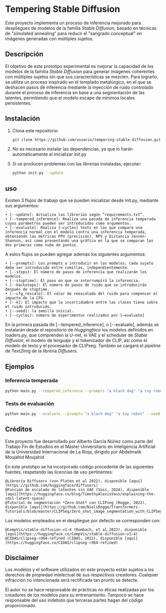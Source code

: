 # Tempering Stable Diffusion

Este proyecto implementa un proceso de inferencia mejorado para despliegues de modelos de la familia *Stable Diffusion*, basado en técnicas de "simulated annealing" para reducir el "sangrado conceptual" en imágenes generadas con múltiples sujetos.

## Descripción

El objetivo de este prototipo experimental es mejorar la capacidad de los modelos de la familia *Stable Diffusion* para generar imágenes coherentes con múltiples sujetos sin que sus características se mezclen. Para lograrlo, se utiliza un proceso inspirado en el templado metalúrgico, en el que se deshacen pasos de inferencia mediante la inyección de ruido controlado durante el proceso de inferencia en base a una segmentación de las latentes, permitiendo que el modelo escape de mínimos locales persistentes.

## Instalación

1. Clona este repositorio:
   ```bash
   git clone https://github.com/usuario/tempering-stable-diffusion.git
   ```

2. No es necesario instalar las dependencias, ya que lo harán automáticamente al inicializar init.py

3. Si se producen problemas con las librerías instaladas, ejecutar:
    ```bash
    python init.py --update
    ```
## uso

Existen 3 flujos de trabajo que se pueden inicializar desde init.py, mediante sus argumentos:

    • [--update]: Actualiza las librerías según “requirements.txt”.
    • [--tempered_inference]: Realiza una pasada de inferencia temperada cuyos parámetros pueden ser introducidos como argumentos.
    • [--evaluate]: Realiza [–cycles] tests en los que compara una inferencia normal con el modelo contra una inferencia temperada, obteniendo las métricas PPV (precisión), NPV y Distancia Jensen-Shannon, así como presentando una gráfica en la que se comparan las dos primeras como nube de puntos.

A estos flujos se pueden agregar además los siguientes argumentos:

    • [--prompts]: Los prompts a introducir en los modelos; cada sujeto debe ser introducido entre comillas, independientemente.
    • [--steps]: El número de pasos de inferencia que realizarán los modelos.
    • [--stoptime]: El paso en que se interrumpirá la inferencia.
    • [--backsteps]: El número de pasos de ruido que se introducirán después de stoptime.
    • [--cfg_rescale]: El valor de reescalado del ruido para compensar el impacto de la CFG.
    • [--k]: El impacto que la incertidumbre entre las clases tiene sobre el ruido introducido.
    • [--seed]: la semilla inicial.
    • [--cycles]: número de experimentos realizados por [–evaluate]


En la primera pasada de [--tempered_inference], o [--evaluate], además se instalarán desde el repositorio de *Huggingface* los modelos definidos en loaders.py, que comprenden la U-net, el VAE y el scheduler de *Stable Diffusion*, el modelo de lenguaje y el tokenizador de CLIP, así como el modelo de texto y el procesador de CLIPseg. También se cargará el pipeline de Text2Img de la librería *Diffusers*.

## Ejemplos

### Inferencia temperada

   ```bash
   python main.py --tempered_inference --prompts "a black dog" "a toy robot" --seed 2024 --steps 20 --stoptime 15 --backsteps 5 --cfg_rescale 10
   ```

### Tests de evaluación

   ```bash
   python main.py --evaluate --prompts "a black dog" "a toy robot" --seed 2024 --steps 20 --stoptime 15 --backsteps 5 --cfg_rescale 10 --cycles 4
   ```

## Créditos

Este proyecto fue desarrollado por Alberto García Núñez como parte del Trabajo Fin de Estudios en el Máster Universitario en Inteligencia Artificial de la Universidad Internacional de La Rioja, dirigido por Abdelmalik Moujahid Moujahid

En este prototipo se ha incorporado código procedente de las siguientes fuentes, respetando las licencias de uso pertinentes:

    @Librería Diffusers (von Platen et al 2022), disponible [aquí](https://github.com/huggingface/diffusers)
    @Función de escalado de latentes sin VAE (Vass, 2024), disponible [aquí](https://huggingface.co/blog/TimothyAlexisVass/explaining-the-sdxl-latent-space)
    @Tutorial de segmentación *Zero-Shot* con CLIPseg (Rogge, 2022), disponible [aquí](https://github.com/NielsRogge/Transformers-Tutorials/blob/master/CLIPSeg/Zero_shot_image_segmentation_with_CLIPSeg.ipynb)

Los modelos empleados en el despliegue por defecto se corresponden con:

    @CompVis/stable-diffusion-v1-4 (Rombach, et al,2022), disponible [aquí](https://huggingface.co/CompVis/stable-diffusion-v1-4)
    @CIDAS/clipseg-rd64-refined (CIDAS, 2022), disponible [aquí](https://huggingface.co/CIDAS/clipseg-rd64-refined)

## Disclaimer

Los modelos y el software utilizados en este proyecto están sujetos a los derechos de propiedad intelectual de sus respectivos creadores. Cualquier infracción no intencionada será rectificada tan pronto se detecte.

El autor no se hace responsable de prácticas no éticas realizadas por los creadores de los modelos para su entrenamiento. Tampoco se hace responsable del uso indebido que terceras partes hagan del código proporcionado.


